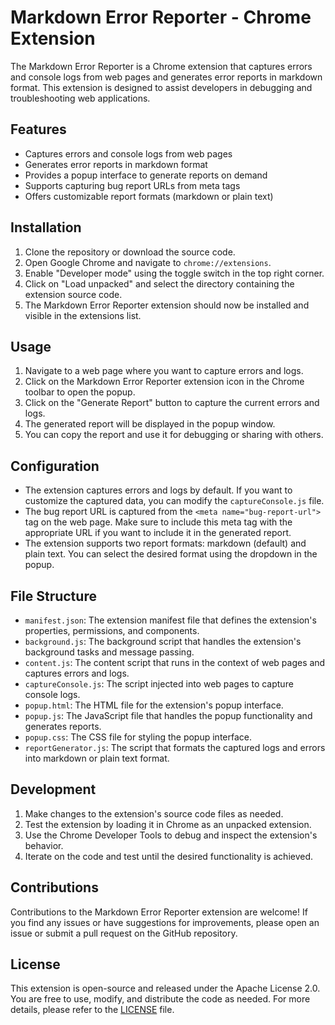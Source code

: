 # Markdown Error Reporter - Chrome Extension

The Markdown Error Reporter is a Chrome extension that captures errors and console logs from web pages and generates error reports in markdown format. This extension is designed to assist developers in debugging and troubleshooting web applications.

## Features

- Captures errors and console logs from web pages
- Generates error reports in markdown format
- Provides a popup interface to generate reports on demand
- Supports capturing bug report URLs from meta tags
- Offers customizable report formats (markdown or plain text)

## Installation

1. Clone the repository or download the source code.
2. Open Google Chrome and navigate to `chrome://extensions`.
3. Enable "Developer mode" using the toggle switch in the top right corner.
4. Click on "Load unpacked" and select the directory containing the extension source code.
5. The Markdown Error Reporter extension should now be installed and visible in the extensions list.

## Usage

1. Navigate to a web page where you want to capture errors and logs.
2. Click on the Markdown Error Reporter extension icon in the Chrome toolbar to open the popup.
3. Click on the "Generate Report" button to capture the current errors and logs.
4. The generated report will be displayed in the popup window.
5. You can copy the report and use it for debugging or sharing with others.

## Configuration

- The extension captures errors and logs by default. If you want to customize the captured data, you can modify the `captureConsole.js` file.
- The bug report URL is captured from the `<meta name="bug-report-url">` tag on the web page. Make sure to include this meta tag with the appropriate URL if you want to include it in the generated report.
- The extension supports two report formats: markdown (default) and plain text. You can select the desired format using the dropdown in the popup.

## File Structure

- `manifest.json`: The extension manifest file that defines the extension's properties, permissions, and components.
- `background.js`: The background script that handles the extension's background tasks and message passing.
- `content.js`: The content script that runs in the context of web pages and captures errors and logs.
- `captureConsole.js`: The script injected into web pages to capture console logs.
- `popup.html`: The HTML file for the extension's popup interface.
- `popup.js`: The JavaScript file that handles the popup functionality and generates reports.
- `popup.css`: The CSS file for styling the popup interface.
- `reportGenerator.js`: The script that formats the captured logs and errors into markdown or plain text format.

## Development

1. Make changes to the extension's source code files as needed.
2. Test the extension by loading it in Chrome as an unpacked extension.
3. Use the Chrome Developer Tools to debug and inspect the extension's behavior.
4. Iterate on the code and test until the desired functionality is achieved.

## Contributions

Contributions to the Markdown Error Reporter extension are welcome! If you find any issues or have suggestions for improvements, please open an issue or submit a pull request on the GitHub repository.

## License

This extension is open-source and released under the Apache License 2.0. You are free to use, modify, and distribute the code as needed. For more details, please refer to the [LICENSE](../LICENSE) file.

